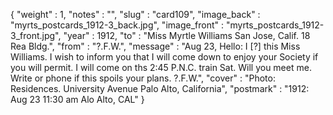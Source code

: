 {
  "weight" : 1,
  "notes" : "",
  "slug" : "card109",
  "image_back" : "myrts_postcards_1912-3_back.jpg",
  "image_front" : "myrts_postcards_1912-3_front.jpg",
  "year" : 1912,
  "to" : "Miss Myrtle Williams San Jose, Calif. 18 Rea Bldg.",
  "from" : "?.F.W.",
  "message" : "Aug 23, Hello: I [?] this Miss Williams. I wish to inform you that I will come down to enjoy your Society if you will permit. I will come on ths 2:45 P.N.C. train Sat. Will you meet me. Write or phone if this spoils your plans. ?.F.W.",
  "cover" : "Photo: Residences. University Avenue Palo Alto, California",
  "postmark" : "1912: Aug 23 11:30 am Alo Alto, CAL"
}
